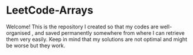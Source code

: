 # LeetCode-Arrays
Welcome! This is the repository I created so that my codes are well-organised , and saved permanently somewhere from where I can retrieve them very easily. Keep in mind that my solutions are not optimal and might be worse but they work.
